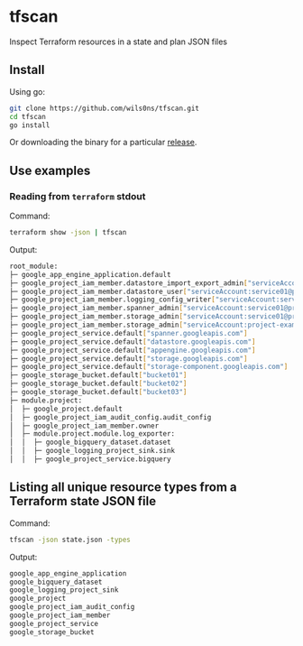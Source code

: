 # tfscan

Inspect Terraform resources in a state and plan JSON files

## Install

Using go:

```bash
git clone https://github.com/wils0ns/tfscan.git
cd tfscan
go install
```

Or downloading the binary for a particular [release](https://github.com/wils0ns/tfscan/releases).

## Use examples

### Reading from `terraform` stdout

Command:

```bash
terraform show -json | tfscan
```

Output:

```bash
root_module:
├─ google_app_engine_application.default
├─ google_project_iam_member.datastore_import_export_admin["serviceAccount:service01@project-example.iam.gserviceaccount.com"]
├─ google_project_iam_member.datastore_user["serviceAccount:service01@project-example.iam.gserviceaccount.com"]
├─ google_project_iam_member.logging_config_writer["serviceAccount:service02@project-example.iam.gserviceaccount.com"]
├─ google_project_iam_member.spanner_admin["serviceAccount:service01@project-example.iam.gserviceaccount.com"]
├─ google_project_iam_member.storage_admin["serviceAccount:service01@project-example.iam.gserviceaccount.com"]
├─ google_project_iam_member.storage_admin["serviceAccount:project-example@appspot.gserviceaccount.com"]
├─ google_project_service.default["spanner.googleapis.com"]
├─ google_project_service.default["datastore.googleapis.com"]
├─ google_project_service.default["appengine.googleapis.com"]
├─ google_project_service.default["storage.googleapis.com"]
├─ google_project_service.default["storage-component.googleapis.com"]
├─ google_storage_bucket.default["bucket01"]
├─ google_storage_bucket.default["bucket02"]
├─ google_storage_bucket.default["bucket03"]
├─ module.project:
│  ├─ google_project.default
│  ├─ google_project_iam_audit_config.audit_config
│  ├─ google_project_iam_member.owner
│  ├─ module.project.module.log_exporter:
│  │  ├─ google_bigquery_dataset.dataset
│  │  ├─ google_logging_project_sink.sink
│  │  ├─ google_project_service.bigquery
```

## Listing all unique resource types from a Terraform state JSON file

Command:

```bash
tfscan -json state.json -types
```

Output:

```bash
google_app_engine_application
google_bigquery_dataset
google_logging_project_sink
google_project
google_project_iam_audit_config
google_project_iam_member
google_project_service
google_storage_bucket
```
